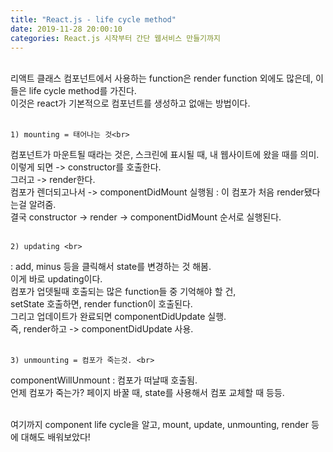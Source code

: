 ```yaml
---
title: "React.js - life cycle method"
date: 2019-11-28 20:00:10
categories: React.js 시작부터 간단 웹서비스 만들기까지
---
```

<br>
리액트 클래스 컴포넌트에서 사용하는 function은 render function 외에도 많은데, 이들은 life cycle method를 가진다. <br>
이것은 react가 기본적으로 컴포넌트를 생성하고 없애는 방법이다.<br><br>

	1) mounting = 태어나는 것<br>
컴포넌트가 마운트될 때라는 것은, 스크린에 표시될 때, 내 웹사이트에 왔을 때를 의미.<br> 
이렇게 되면 -> constructor를 호출한다.<br>
그러고 -> render한다.<br>
컴포가 렌더되고나서 -> componentDidMount 실행됨 : 이 컴포가 처음 render됐다는걸 알려줌.<br>
결국 constructor -> render -> componentDidMount 순서로 실행된다.<br><br>

	2) updating <br>
: add, minus 등을 클릭해서 state를 변경하는 것 해봄. <br>
이게 바로 updating이다.<br>
컴포가 업뎃될때 호출되는 많은 function들 중 기억해야 할 건, <br>
setState 호출하면, render function이 호출된다.<br>
그리고 업데이트가 완료되면 componentDidUpdate 실행.<br>
즉, render하고 -> componentDidUpdate 사용. <br><br>

	3) unmounting = 컴포가 죽는것. <br>
componentWillUnmount : 컴포가 떠날때 호출됨. <br>
언제 컴포가 죽는가? 페이지 바꿀 때, state를 사용해서 컴포 교체할 때 등등.<br><br>

여기까지 component life cycle을 알고, mount, update, unmounting, render 등에 대해도 배워보았다!<br>
